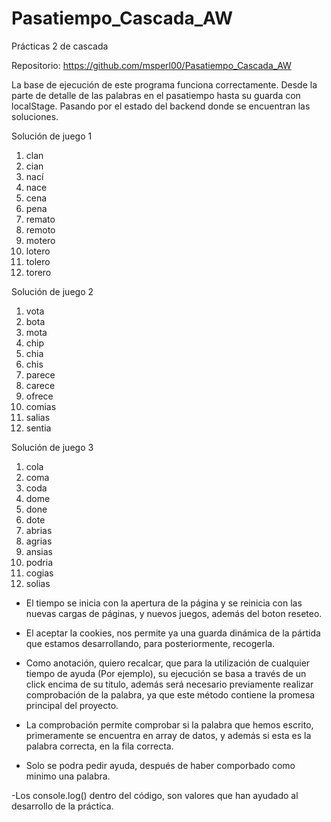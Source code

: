 # Pasatiempo_Cascada_AW
Prácticas 2 de cascada

Repositorio: https://github.com/msperl00/Pasatiempo_Cascada_AW

La base de ejecución de este programa funciona correctamente. Desde la parte de detalle de las palabras en el pasatiempo hasta su guarda con localStage. Pasando por el estado del backend donde se encuentran las soluciones.

Solución de juego 1

1. clan
2. cian
3. nací
4. nace
5. cena
6. pena
7. remato
8. remoto
9. motero
10. lotero
11. tolero
12. torero

Solución de juego 2

1. vota
2. bota
3. mota
4. chip
5. chia
6. chis
7. parece
8. carece
9. ofrece
10. comias
11. salias
12. sentia

Solución de juego 3

1. cola
2. coma
3. coda
4. dome
5. done
6. dote
7. abrias
8. agrias
9. ansias
10. podria
11. cogias
12. solias



- El tiempo se inicia con la apertura de la página y se reinicia con las nuevas cargas de páginas, y nuevos juegos, además del boton reseteo.

- El aceptar la cookies, nos permite ya una guarda dinámica de la pártida que estamos desarrollando, para posteriormente, recogerla.

- Como anotación, quiero recalcar, que para la utilización de cualquier tiempo de ayuda (Por ejemplo), su ejecución se basa a través de un click encima de su titulo, además será necesario previamente realizar comprobación de la palabra, ya que este método contiene la promesa principal del proyecto.

- La comprobación permite comprobar si la palabra que hemos escrito, primeramente se encuentra en array de datos, y además si esta es la palabra correcta, en la fila correcta.

- Solo se podra pedir ayuda, después de haber comporbado como minimo una palabra.


-Los console.log() dentro del código, son valores que han ayudado al desarrollo de la práctica.

